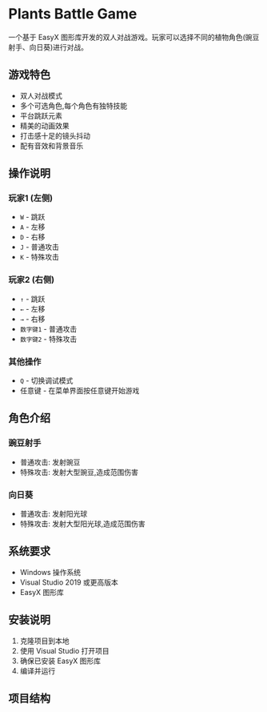 # Plants Battle Game

一个基于 EasyX 图形库开发的双人对战游戏。玩家可以选择不同的植物角色(豌豆射手、向日葵)进行对战。

## 游戏特色

- 双人对战模式
- 多个可选角色,每个角色有独特技能
- 平台跳跃元素
- 精美的动画效果
- 打击感十足的镜头抖动
- 配有音效和背景音乐

## 操作说明

### 玩家1 (左侧)
- `W` - 跳跃
- `A` - 左移
- `D` - 右移
- `J` - 普通攻击
- `K` - 特殊攻击

### 玩家2 (右侧)
- `↑` - 跳跃
- `←` - 左移
- `→` - 右移
- `数字键1` - 普通攻击
- `数字键2` - 特殊攻击

### 其他操作
- `Q` - 切换调试模式
- 任意键 - 在菜单界面按任意键开始游戏

## 角色介绍

### 豌豆射手
- 普通攻击: 发射豌豆
- 特殊攻击: 发射大型豌豆,造成范围伤害

### 向日葵
- 普通攻击: 发射阳光球
- 特殊攻击: 发射大型阳光球,造成范围伤害

## 系统要求

- Windows 操作系统
- Visual Studio 2019 或更高版本
- EasyX 图形库

## 安装说明

1. 克隆项目到本地
2. 使用 Visual Studio 打开项目
3. 确保已安装 EasyX 图形库
4. 编译并运行

## 项目结构 
